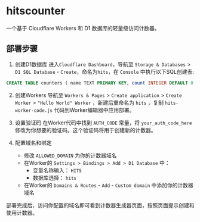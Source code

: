 # hitscounter

一个基于 Cloudflare Workers 和 D1 数据库的轻量级访问计数器。

## 部署步骤

1. 创建D1数据库
   进入```Cloudflare Dashboard```，导航至 ```Storage & Databases``` > ```D1 SQL Database``` - ```Create```，命名为```hits```，在 ```Console``` 中执行以下SQL创建表:

```sql
CREATE TABLE counters ( name TEXT PRIMARY KEY, count INTEGER DEFAULT 0 );
```

2. 创建Workers
   导航至 ```Workers & Pages``` > ```Create application``` > ```Create Worker``` > ```"Hello World" Worker``` ，新建后重命名为 ```hits``` ，复制 ```hits-worker-code.js``` 代码到Worker编辑器中应用部署。

3. 设置验证码
   在Worker代码中找到 ```AUTH_CODE``` 常量，将 ```your_auth_code_here``` 修改为你想要的验证码。这个验证码将用于创建新的计数器。

4. 配置域名和绑定
   - 修改 ```ALLOWED_DOMAIN``` 为你的计数器域名
   - 在Worker的 ```Settings > Bindings > Add > D1 Database``` 中：
     - 变量名称输入： ```HITS```
     - 数据库选择： ```hits```
   - 在Worker的 ```Domains & Routes``` - ```Add``` - ```Custom domain``` 中添加你的计数器域名

部署完成后，访问你配置的域名即可看到计数器生成器页面，按照页面提示创建和使用计数器。
